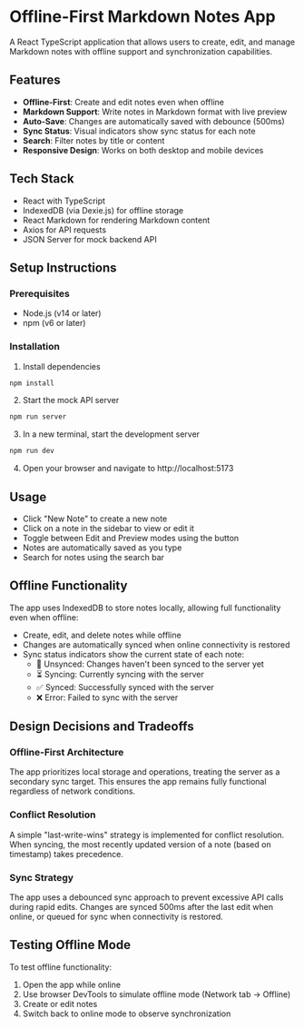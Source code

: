 # Offline-First Markdown Notes App

A React TypeScript application that allows users to create, edit, and manage Markdown notes with offline support and synchronization capabilities.

## Features

- **Offline-First**: Create and edit notes even when offline
- **Markdown Support**: Write notes in Markdown format with live preview
- **Auto-Save**: Changes are automatically saved with debounce (500ms)
- **Sync Status**: Visual indicators show sync status for each note
- **Search**: Filter notes by title or content
- **Responsive Design**: Works on both desktop and mobile devices

## Tech Stack

- React with TypeScript
- IndexedDB (via Dexie.js) for offline storage
- React Markdown for rendering Markdown content
- Axios for API requests
- JSON Server for mock backend API

## Setup Instructions

### Prerequisites

- Node.js (v14 or later)
- npm (v6 or later)

### Installation

1. Install dependencies

```bash
npm install
```

2. Start the mock API server

```bash
npm run server
```

3. In a new terminal, start the development server

```bash
npm run dev
```

4. Open your browser and navigate to http://localhost:5173

## Usage

- Click "New Note" to create a new note
- Click on a note in the sidebar to view or edit it
- Toggle between Edit and Preview modes using the button
- Notes are automatically saved as you type
- Search for notes using the search bar

## Offline Functionality

The app uses IndexedDB to store notes locally, allowing full functionality even when offline:

- Create, edit, and delete notes while offline
- Changes are automatically synced when online connectivity is restored
- Sync status indicators show the current state of each note:
  - 🔄 Unsynced: Changes haven't been synced to the server yet
  - ⏳ Syncing: Currently syncing with the server
  - ✅ Synced: Successfully synced with the server
  - ❌ Error: Failed to sync with the server

## Design Decisions and Tradeoffs

### Offline-First Architecture

The app prioritizes local storage and operations, treating the server as a secondary sync target. This ensures the app remains fully functional regardless of network conditions.

### Conflict Resolution

A simple "last-write-wins" strategy is implemented for conflict resolution. When syncing, the most recently updated version of a note (based on timestamp) takes precedence.

### Sync Strategy

The app uses a debounced sync approach to prevent excessive API calls during rapid edits. Changes are synced 500ms after the last edit when online, or queued for sync when connectivity is restored.

## Testing Offline Mode

To test offline functionality:

1. Open the app while online
2. Use browser DevTools to simulate offline mode (Network tab → Offline)
3. Create or edit notes
4. Switch back to online mode to observe synchronization
